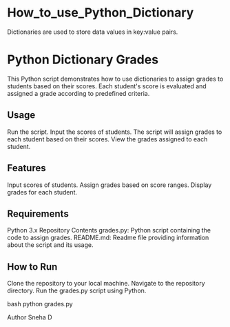 # How_to_use_Python_Dictionary
 Dictionaries are used to store data values in key:value pairs.
 
# Python Dictionary Grades
This Python script demonstrates how to use dictionaries to assign grades to students based on their scores. Each student's score is evaluated and assigned a grade according to predefined criteria.

## Usage
Run the script.
Input the scores of students.
The script will assign grades to each student based on their scores.
View the grades assigned to each student.

## Features
Input scores of students.
Assign grades based on score ranges.
Display grades for each student.

## Requirements
Python 3.x
Repository Contents
grades.py: Python script containing the code to assign grades.
README.md: Readme file providing information about the script and its usage.

## How to Run
Clone the repository to your local machine.
Navigate to the repository directory.
Run the grades.py script using Python.

bash
python grades.py

Author
Sneha D

